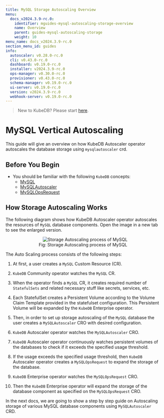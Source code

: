 ```yaml
---
title: MySQL Storage Autoscaling Overview
menu:
  docs_v2024.3.9-rc.0:
    identifier: mguides-mysql-autoscaling-storage-overview
    name: Overview
    parent: guides-mysql-autoscaling-storage
    weight: 10
menu_name: docs_v2024.3.9-rc.0
section_menu_id: guides
info:
  autoscaler: v0.28.0-rc.0
  cli: v0.43.0-rc.0
  dashboard: v0.19.0-rc.0
  installer: v2024.3.9-rc.0
  ops-manager: v0.30.0-rc.0
  provisioner: v0.43.0-rc.0
  schema-manager: v0.19.0-rc.0
  ui-server: v0.19.0-rc.0
  version: v2024.3.9-rc.0
  webhook-server: v0.19.0-rc.0
---
```


> New to KubeDB? Please start [here](/docs/v2024.3.9-rc.0/README).

# MySQL Vertical Autoscaling

This guide will give an overview on how KubeDB Autoscaler operator autoscales the database storage using `mysqlautoscaler` crd.

## Before You Begin

- You should be familiar with the following `KubeDB` concepts:
  - [MySQL](/docs/v2024.3.9-rc.0/guides/mysql/concepts/mysqldatabase)
  - [MySQLAutoscaler](/docs/v2024.3.9-rc.0/guides/mysql/concepts/autoscaler)
  - [MySQLOpsRequest](/docs/v2024.3.9-rc.0/guides/mysql/concepts/opsrequest)

## How Storage Autoscaling Works

The following diagram shows how KubeDB Autoscaler operator autoscales the resources of `MySQL` database components. Open the image in a new tab to see the enlarged version.

<figure align="center">
  <img alt="Storage Autoscaling process of MySQL" src="/docs/v2024.3.9-rc.0/guides/mysql/autoscaler/storage/overview/images/storage-autoscaling.jpg">
<figcaption align="center">Fig: Storage Autoscaling process of MySQL</figcaption>
</figure>

The Auto Scaling process consists of the following steps:

1. At first, a user creates a `MySQL` Custom Resource (CR).

2. `KubeDB` Community operator watches the `MySQL` CR.

3. When the operator finds a `MySQL` CR, it creates required number of `StatefulSets` and related necessary stuff like secrets, services, etc.

4. Each StatefulSet creates a Persistent Volume according to the Volume Claim Template provided in the statefulset configuration. This Persistent Volume will be expanded by the `KubeDB` Enterprise operator.

5. Then, in order to set up storage autoscaling of the `MySQL` database the user creates a `MySQLAutoscaler` CRO with desired configuration.

6. `KubeDB` Autoscaler operator watches the `MySQLAutoscaler` CRO.

7. `KubeDB` Autoscaler operator continuously watches persistent volumes of the databases to check if it exceeds the specified usage threshold.

8. If the usage exceeds the specified usage threshold, then `KubeDB` Autoscaler operator creates a `MySQLOpsRequest` to expand the storage of the database.
9. `KubeDB` Enterprise operator watches the `MySQLOpsRequest` CRO.
10. Then the `KubeDB` Enterprise operator will expand the storage of the database component as specified on the `MySQLOpsRequest` CRO.

In the next docs, we are going to show a step by step guide on Autoscaling storage of various MySQL database components using `MySQLAutoscaler` CRD.

